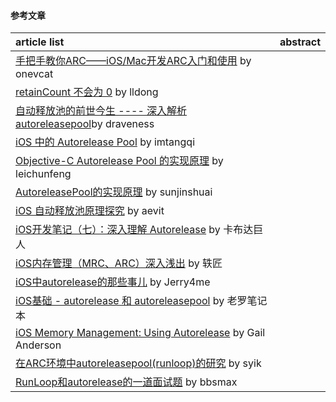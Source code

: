 
#### 参考文章
article list | abstract
:-- | :--:
[手把手教你ARC——iOS/Mac开发ARC入门和使用](https://onevcat.com/2012/06/arc-hand-by-hand/) by onevcat |
[retainCount 不会为 0](http://lldong.github.io/2011/10/20/retain-count.html) by lldong |
[自动释放池的前世今生 ---- 深入解析 autoreleasepool](https://draveness.me/autoreleasepool )by draveness |
[iOS 中的 Autorelease Pool](http://imtangqi.com/2016/04/15/autorelease-pool-in-ios/) by imtangqi |
[Objective-C Autorelease Pool 的实现原理](http://blog.leichunfeng.com/blog/2015/05/31/objective-c-autorelease-pool-implementation-principle/) by leichunfeng |
[AutoreleasePool的实现原理](https://sunjinshuai.github.io/2016/10/06/AutoreleasePool%E7%9A%84%E5%AE%9E%E7%8E%B0%E5%8E%9F%E7%90%86/) by sunjinshuai |
[iOS 自动释放池原理探究](http://aevit.xyz/2017/03/12/iOS-autorelease/) by aevit |
[iOS开发笔记（七）：深入理解 Autorelease](https://juejin.im/post/5a66e28c6fb9a01cbf387da1) by 卡布达巨人 |
[iOS内存管理（MRC、ARC）深入浅出](https://www.jianshu.com/p/f03a4d32dc41) by 轶匠 |
[iOS中autorelease的那些事儿](https://www.jianshu.com/p/5559bc15490d) by Jerry4me |
[iOS基础 - autorelease 和 autoreleasepool](https://www.jianshu.com/p/97dd0ae27108) by 老罗笔记本 |
[iOS Memory Management: Using Autorelease](http://asgteach.com/2011/06/ios-memory-management-using-autorelease/) by Gail Anderson |
[在ARC环境中autoreleasepool(runloop)的研究](https://juejin.im/post/59eabe2451882578ca2dc145) by syik |
[RunLoop和autorelease的一道面试题](https://www.bbsmax.com/A/A2dmvYqzen/) by bbsmax |


